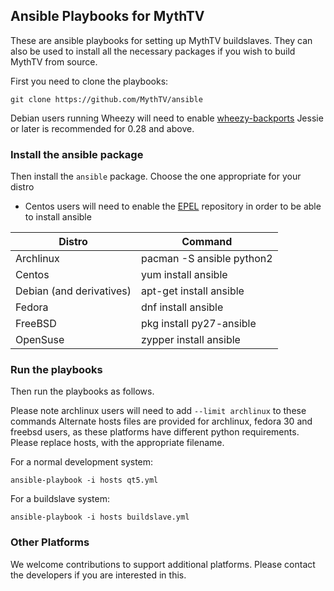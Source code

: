## Ansible Playbooks for MythTV
These are ansible playbooks for setting up MythTV buildslaves.
They can also be used to install all the necessary packages if
you wish to build MythTV from source.

First you need to clone the playbooks:
```
git clone https://github.com/MythTV/ansible
```

Debian users running Wheezy will need to enable [wheezy-backports](https://wiki.debian.org/Backports)
Jessie or later is recommended for 0.28 and above.

### Install the ansible package
Then install the `ansible` package. Choose the one appropriate
for your distro

* Centos users will need to enable the [EPEL](https://fedoraproject.org/wiki/EPEL) repository in order to be able to install ansible

Distro | Command
-------|--------
Archlinux |  pacman -S ansible python2 
Centos | yum install ansible
Debian (and derivatives) | apt-get install ansible
Fedora | dnf install ansible
FreeBSD | pkg install py27-ansible
OpenSuse |  zypper install ansible

### Run the playbooks
Then run the playbooks as follows.

Please note archlinux users will need to add `--limit archlinux` to these commands
Alternate hosts files are provided for archlinux, fedora 30 and freebsd users, as these
platforms have different python requirements. Please replace hosts, with the
appropriate filename.

For a normal development system:
```
ansible-playbook -i hosts qt5.yml
```

For a buildslave system:
```
ansible-playbook -i hosts buildslave.yml
```

### Other Platforms
We welcome contributions to support additional platforms. Please contact the developers if you are interested in this.
